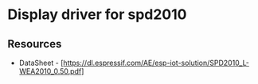 # Display driver for spd2010

## Resources
 - DataSheet - [https://dl.espressif.com/AE/esp-iot-solution/SPD2010_L-WEA2010_0.50.pdf]
